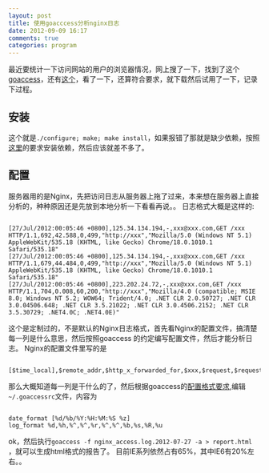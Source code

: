 ```yaml
---
layout: post
title: 使用goacccess分析nginx日志
date: 2012-09-09 16:17
comments: true
categories: program
---
```


最近要统计一下访问网站的用户的浏览器情况，网上搜了一下，找到了这个[goaccess][1]，还有[这个][2]，看了一下，还算符合要求，就下载然后试用了一下，记录下过程。

## 安装
这个就是`./configure; make; make install`，如果报错了那就是缺少依赖，按照[这里][3]的要求安装依赖，然后应该就差不多了。

## 配置
服务器用的是Nginx，先把访问日志从服务器上拖了过来，本来想在服务器上直接分析的，种种原因还是先放到本地分析一下看看再说。。
日志格式大概是这样的:

```

[27/Jul/2012:00:05:46 +0800],125.34.134.194,-,xxx@xxx.com,GET /xxx HTTP/1.1,692,42.588,0,499,"http://xxx","Mozilla/5.0 (Windows NT 5.1) AppleWebKit/535.18 (KHTML, like Gecko) Chrome/18.0.1010.1 Safari/535.18"
[27/Jul/2012:00:05:46 +0800],125.34.134.194,-,xxx@xxx.com,GET /xxx HTTP/1.1,679,44.484,0,499,"http://xxx","Mozilla/5.0 (Windows NT 5.1) AppleWebKit/535.18 (KHTML, like Gecko) Chrome/18.0.1010.1 Safari/535.18"
[27/Jul/2012:00:05:46 +0800],223.202.24.72,-,xxx@xxx.com,GET /xxx HTTP/1.1,704,0.008,60,200,"http://xxx","Mozilla/4.0 (compatible; MSIE 8.0; Windows NT 5.2; WOW64; Trident/4.0; .NET CLR 2.0.50727; .NET CLR 3.0.04506.648; .NET CLR 3.5.21022; .NET CLR 3.0.4506.2152; .NET CLR 3.5.30729; .NET4.0C; .NET4.0E)"

```


这个是定制过的，不是默认的Nginx日志格式，首先看Nginx的配置文件，搞清楚每一列是什么意思，然后按照goaccess 的约定编写配置文件，然后才能分析日志。
Nginx的配置文件里写的是

```

[$time_local],$remote_addr,$http_x_forwarded_for,$xxx,$request,$request_length,$request_time,$body_bytes_sent,$status,"$http_referer","$http_user_agent"'

```


那么大概知道每一列是干什么的了，然后根据goaccess的[配置格式要求][4],编辑`~/.goaccessrc`文件，内容为

```

date_format [%d/%b/%Y:%H:%M:%S %z]
log_format %d,%h,%^,%^,%r,%^,%^,%b,%s,%R,%u

```

ok，然后执行`goaccess -f nginx_access.log.2012-07-27 -a > report.html` ，就可以生成html格式的报告了。
目前IE系列依然占有65%，其中IE6有20%左右。。


[1]: http://goaccess.prosoftcorp.com/
[2]: http://www.cnphp.info/goaccess-nginx-log-stat-tool-intro.html
[3]: http://goaccess.prosoftcorp.com/download
[4]: http://goaccess.prosoftcorp.com/man

